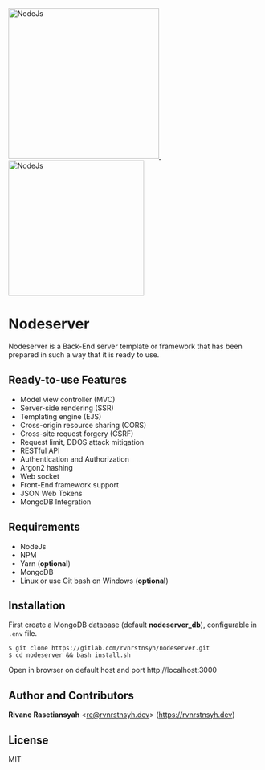 <div class="logoContainer">
  <a href="https://nodejs.org/en" rel="noopener noreferrer nofollow" target="_blank">
    <img width="300" alt="NodeJs" src="https://pluspng.com/img-png/nodejs-png-nodejs-icon-png-50-px-1600.png" />
  </a>
  &nbsp;&nbsp;&nbsp;
  <a href="https://www.ibm.com/cloud/learn/rest-apis" rel="noopener noreferrer nofollow" target="_blank">
    <img width="270" alt="NodeJs" src="https://i1.wp.com/saixiii.com/wp-content/uploads/2017/04/api-icon.png?fit=700%2C350&ssl=1" />
  </a>
</div>


# Nodeserver
Nodeserver is a Back-End server template or framework that has been prepared in such a way that it is ready to use.

## Ready-to-use Features
- Model view controller (MVC)
- Server-side rendering (SSR)
- Templating engine (EJS)
- Cross-origin resource sharing (CORS)
- Cross-site request forgery (CSRF)
- Request limit, DDOS attack mitigation
- RESTful API
- Authentication and Authorization
- Argon2 hashing
- Web socket
- Front-End framework support
- JSON Web Tokens
- MongoDB Integration

## Requirements
- NodeJs
- NPM
- Yarn (**optional**)
- MongoDB
- Linux or use Git bash on Windows (**optional**)

## Installation
First create a MongoDB database (default **nodeserver_db**), configurable in `.env` file.
```shell
$ git clone https://gitlab.com/rvnrstnsyh/nodeserver.git
$ cd nodeserver && bash install.sh
```
Open in browser on default host and port http://localhost:3000

## Author and Contributors
<p>
  <b>Rivane Rasetiansyah</b>
  &lt;<a href="mailto:re@rvnrstnsyh.dev?subject=[Feedback] Customize Your Subject&body=Message body, please attach Your public PGP key if You want Me to reply encrypted.">re@rvnrstnsyh.dev</a>&gt; 
  (<a href="https://rvnrstnsyh.dev" rel="noopener noreferrer nofollow" target="_blank">https://rvnrstnsyh.dev</a>)
</p>

## License
MIT
